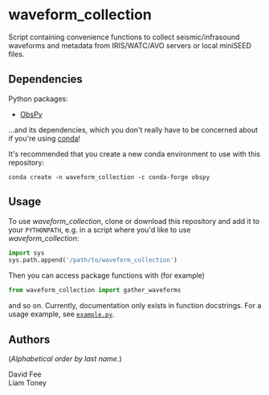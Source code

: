 waveform_collection
===================

Script containing convenience functions to collect seismic/infrasound waveforms
and metadata from IRIS/WATC/AVO servers or local miniSEED files.

Dependencies
------------

Python packages:

* [ObsPy](http://docs.obspy.org/)

...and its dependencies, which you don't really have to be concerned about if
you're using [conda](https://docs.conda.io/projects/conda/en/latest/index.html)!

It's recommended that you create a new conda environment to use with this
repository:
```
conda create -n waveform_collection -c conda-forge obspy
```

Usage
-----

To use _waveform_collection_, clone or download this repository and add it to
your `PYTHONPATH`, e.g. in a script where you'd like to use
_waveform_collection_:
```python
import sys
sys.path.append('/path/to/waveform_collection')
```
Then you can access package functions with (for example)
```python
from waveform_collection import gather_waveforms
```
and so on. Currently, documentation only exists in function docstrings. For a
usage example, see [`example.py`](example.py).

Authors
-------

(_Alphabetical order by last name._)

David Fee  
Liam Toney
